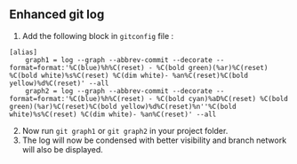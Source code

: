 ## Enhanced git log

1. Add the following block in ```gitconfig``` file :  

```
[alias]  
    graph1 = log --graph --abbrev-commit --decorate --format=format:'%C(blue)%h%C(reset) - %C(bold green)(%ar)%C(reset) %C(bold white)%s%C(reset) %C(dim white)- %an%C(reset)%C(bold yellow)%d%C(reset)' --all
    graph2 = log --graph --abbrev-commit --decorate --format=format:'%C(blue)%h%C(reset) - %C(bold cyan)%aD%C(reset) %C(bold green)(%ar)%C(reset)%C(bold yellow)%d%C(reset)%n''%C(bold white)%s%C(reset) %C(dim white)- %an%C(reset)' --all
```

2. Now run ```git graph1``` or ```git graph2``` in your project folder.  
3. The log will now be condensed with better visibility and branch network will also be displayed.